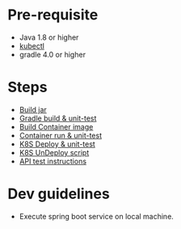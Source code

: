 # Pre-requisite
- Java 1.8 or higher
- [kubectl](https://github.com/kubernetes/kubectl)
- gradle 4.0 or higher

# Steps
- [Build jar](./build.sh)
- [Gradle build & unit-test](./README-GRADLE.MD)
- [Build Container image](./build.sh)
- [Container run & unit-test](./README-DOCKER.MD)
- [K8S Deploy & unit-test](./deployment/deploy.sh)
- [K8S UnDeploy script](./deployment/undeploy.sh)
- [API test instructions](./README-REST.MD)

# Dev guidelines
- Execute spring boot service on local machine.
